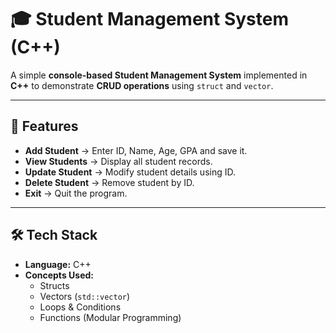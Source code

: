 # 🎓 Student Management System (C++)

A simple **console-based Student Management System** implemented in **C++** to demonstrate **CRUD operations** using `struct` and `vector`.

---

## 📌 Features
- **Add Student** → Enter ID, Name, Age, GPA and save it.
- **View Students** → Display all student records.
- **Update Student** → Modify student details using ID.
- **Delete Student** → Remove student by ID.
- **Exit** → Quit the program.

---

## 🛠️ Tech Stack
- **Language:** C++
- **Concepts Used:**  
  - Structs  
  - Vectors (`std::vector`)  
  - Loops & Conditions  
  - Functions (Modular Programming)

